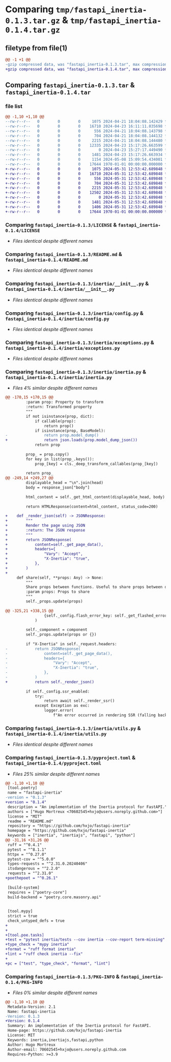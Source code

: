 # Comparing `tmp/fastapi_inertia-0.1.3.tar.gz` & `tmp/fastapi_inertia-0.1.4.tar.gz`

## filetype from file(1)

```diff
@@ -1 +1 @@
-gzip compressed data, was "fastapi_inertia-0.1.3.tar", max compression
+gzip compressed data, was "fastapi_inertia-0.1.4.tar", max compression
```

## Comparing `fastapi_inertia-0.1.3.tar` & `fastapi_inertia-0.1.4.tar`

### file list

```diff
@@ -1,10 +1,10 @@
--rw-r--r--   0        0        0     1075 2024-04-21 18:04:08.142429 fastapi_inertia-0.1.3/LICENSE
--rw-r--r--   0        0        0    16710 2024-04-23 16:11:11.035698 fastapi_inertia-0.1.3/README.md
--rw-r--r--   0        0        0      556 2024-04-21 18:04:08.143798 fastapi_inertia-0.1.3/inertia/__init__.py
--rw-r--r--   0        0        0      704 2024-04-21 18:04:08.144132 fastapi_inertia-0.1.3/inertia/config.py
--rw-r--r--   0        0        0     2215 2024-04-21 18:04:08.144480 fastapi_inertia-0.1.3/inertia/exceptions.py
--rw-r--r--   0        0        0    12335 2024-04-23 15:17:26.663599 fastapi_inertia-0.1.3/inertia/inertia.py
--rw-r--r--   0        0        0        0 2024-04-23 15:27:17.449490 fastapi_inertia-0.1.3/inertia/py.typed
--rw-r--r--   0        0        0     1481 2024-04-23 15:17:26.663934 fastapi_inertia-0.1.3/inertia/utils.py
--rw-r--r--   0        0        0     1154 2024-05-08 15:09:54.434001 fastapi_inertia-0.1.3/pyproject.toml
--rw-r--r--   0        0        0    17644 1970-01-01 00:00:00.000000 fastapi_inertia-0.1.3/PKG-INFO
+-rw-r--r--   0        0        0     1075 2024-05-31 12:53:42.689848 fastapi_inertia-0.1.4/LICENSE
+-rw-r--r--   0        0        0    16710 2024-05-31 12:53:42.689848 fastapi_inertia-0.1.4/README.md
+-rw-r--r--   0        0        0      556 2024-05-31 12:53:42.689848 fastapi_inertia-0.1.4/inertia/__init__.py
+-rw-r--r--   0        0        0      704 2024-05-31 12:53:42.689848 fastapi_inertia-0.1.4/inertia/config.py
+-rw-r--r--   0        0        0     2215 2024-05-31 12:53:42.689848 fastapi_inertia-0.1.4/inertia/exceptions.py
+-rw-r--r--   0        0        0    12502 2024-05-31 12:53:42.689848 fastapi_inertia-0.1.4/inertia/inertia.py
+-rw-r--r--   0        0        0        0 2024-05-31 12:53:42.689848 fastapi_inertia-0.1.4/inertia/py.typed
+-rw-r--r--   0        0        0     1481 2024-05-31 12:53:42.689848 fastapi_inertia-0.1.4/inertia/utils.py
+-rw-r--r--   0        0        0     1406 2024-05-31 12:53:42.689848 fastapi_inertia-0.1.4/pyproject.toml
+-rw-r--r--   0        0        0    17644 1970-01-01 00:00:00.000000 fastapi_inertia-0.1.4/PKG-INFO
```

### Comparing `fastapi_inertia-0.1.3/LICENSE` & `fastapi_inertia-0.1.4/LICENSE`

 * *Files identical despite different names*

### Comparing `fastapi_inertia-0.1.3/README.md` & `fastapi_inertia-0.1.4/README.md`

 * *Files identical despite different names*

### Comparing `fastapi_inertia-0.1.3/inertia/__init__.py` & `fastapi_inertia-0.1.4/inertia/__init__.py`

 * *Files identical despite different names*

### Comparing `fastapi_inertia-0.1.3/inertia/config.py` & `fastapi_inertia-0.1.4/inertia/config.py`

 * *Files identical despite different names*

### Comparing `fastapi_inertia-0.1.3/inertia/exceptions.py` & `fastapi_inertia-0.1.4/inertia/exceptions.py`

 * *Files identical despite different names*

### Comparing `fastapi_inertia-0.1.3/inertia/inertia.py` & `fastapi_inertia-0.1.4/inertia/inertia.py`

 * *Files 4% similar despite different names*

```diff
@@ -170,15 +170,15 @@
         :param prop: Property to transform
         :return: Transformed property
         """
         if not isinstance(prop, dict):
             if callable(prop):
                 return prop()
             if isinstance(prop, BaseModel):
-                return prop.model_dump()
+                return json.loads(prop.model_dump_json())
             return prop
 
         prop_ = prop.copy()
         for key in list(prop_.keys()):
             prop_[key] = cls._deep_transform_callables(prop_[key])
 
         return prop_
@@ -249,14 +249,27 @@
         displayable_head = "\n".join(head)
         body = response_json["body"]
 
         html_content = self._get_html_content(displayable_head, body)
 
         return HTMLResponse(content=html_content, status_code=200)
 
+    def _render_json(self) -> JSONResponse:
+        """
+        Render the page using JSON
+        :return: The JSON response
+        """
+        return JSONResponse(
+            content=self._get_page_data(),
+            headers={
+                "Vary": "Accept",
+                "X-Inertia": "true",
+            },
+        )
+
     def share(self, **props: Any) -> None:
         """
         Share props between functions. Useful to share props between dependencies/middlewares and routes
         :param props: Props to share
         """
         self._props.update(props)
 
@@ -325,21 +338,15 @@
                 {self._config.flash_error_key: self._get_flashed_errors()}
             )
 
         self._component = component
         self._props.update(props or {})
 
         if "X-Inertia" in self._request.headers:
-            return JSONResponse(
-                content=self._get_page_data(),
-                headers={
-                    "Vary": "Accept",
-                    "X-Inertia": "true",
-                },
-            )
+            return self._render_json()
 
         if self._config.ssr_enabled:
             try:
                 return await self._render_ssr()
             except Exception as exc:
                 logger.error(
                     f"An error occurred in rendering SSR (falling back to classic rendering): {exc}"
```

### Comparing `fastapi_inertia-0.1.3/inertia/utils.py` & `fastapi_inertia-0.1.4/inertia/utils.py`

 * *Files identical despite different names*

### Comparing `fastapi_inertia-0.1.3/pyproject.toml` & `fastapi_inertia-0.1.4/pyproject.toml`

 * *Files 25% similar despite different names*

```diff
@@ -1,10 +1,10 @@
 [tool.poetry]
 name = "fastapi-inertia"
-version = "0.1.3"
+version = "0.1.4"
 description = "An implementation of the Inertia protocol for FastAPI."
 authors = ["Hugo Mortreux <70602545+hxjo@users.noreply.github.com>"]
 license = "MIT"
 readme = "README.md"
 repository = "https://github.com/hxjo/fastapi-inertia"
 homepage = "https://github.com/hxjo/fastapi-inertia"
 keywords = ["inertia", "inertiajs", "fastapi", "python"]
@@ -31,16 +31,26 @@
 ruff = "^0.4.1"
 pytest = "^8.1.1"
 httpx = "^0.27.0"
 pytest-cov = "^5.0.0"
 types-requests = "^2.31.0.20240406"
 itsdangerous = "^2.2.0"
 requests = "^2.31.0"
+poethepoet = "^0.26.1"
 
 [build-system]
 requires = ["poetry-core"]
 build-backend = "poetry.core.masonry.api"
 
 
 [tool.mypy]
 strict = true
 check_untyped_defs = true
+
+
+[tool.poe.tasks]
+test = "pytest inertia/tests --cov inertia --cov-report term-missing"
+type_check = "mypy inertia"
+format = "ruff format inertia"
+lint = "ruff check inertia --fix"
+
+pc = ["test", "type_check", "format", "lint"]
```

### Comparing `fastapi_inertia-0.1.3/PKG-INFO` & `fastapi_inertia-0.1.4/PKG-INFO`

 * *Files 0% similar despite different names*

```diff
@@ -1,10 +1,10 @@
 Metadata-Version: 2.1
 Name: fastapi-inertia
-Version: 0.1.3
+Version: 0.1.4
 Summary: An implementation of the Inertia protocol for FastAPI.
 Home-page: https://github.com/hxjo/fastapi-inertia
 License: MIT
 Keywords: inertia,inertiajs,fastapi,python
 Author: Hugo Mortreux
 Author-email: 70602545+hxjo@users.noreply.github.com
 Requires-Python: >=3.9
```

